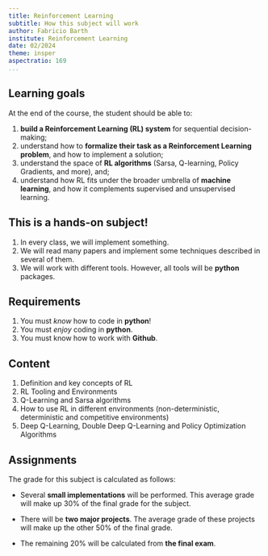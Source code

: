 ```yaml
---
title: Reinforcement Learning
subtitle: How this subject will work
author: Fabricio Barth 
institute: Reinforcement Learning
date: 02/2024
theme: insper
aspectratio: 169
...
```


## Learning goals

At the end of the course, the student should be able to:

1. **build a Reinforcement Learning (RL) system** for sequential decision-making;
1. understand how to **formalize their task as a Reinforcement Learning problem**, and how to implement a solution;
1. understand the space of **RL algorithms** (Sarsa, Q-learning, Policy Gradients, and more), and;
1. understand how RL fits under the broader umbrella of **machine learning**, and how it complements supervised and unsupervised learning.

## This is a hands-on subject!

1. In every class, we will implement something.
1. We will read many papers and implement some techniques described in several of them. 
1. We will work with different tools. However, all tools will be **python** packages. 

## Requirements

1. You must *know* how to code in **python**! 
1. You must *enjoy* coding in **python**. 
1. You must know how to work with **Github**. 
 
## Content

1. Definition and key concepts of RL
1. RL Tooling and Environments
1. Q-Learning and Sarsa algorithms
1. How to use RL in different environments (non-deterministic, deterministic and competitive environments)
1. Deep Q-Learning, Double Deep Q-Learning and Policy Optimization Algorithms

## Assignments 

The grade for this subject is calculated as follows: 

* Several **small implementations** will be performed. This average grade will make up 30% of the final grade for the subject. 

* There will be **two major projects**. The average grade of these projects will make up the other 50% of the final grade. 

* The remaining 20% will be calculated from **the final exam**.